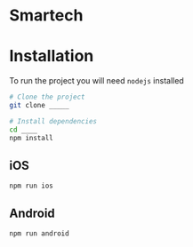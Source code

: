 Smartech
========

# Installation

To run the project you will need `nodejs` installed
```bash
# Clone the project
git clone _____

# Install dependencies
cd ____
npm install
```

## iOS
`npm run ios`

## Android
`npm run android`